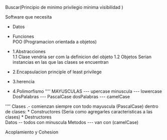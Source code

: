 Buscar(Principio de minimo privilegio minima visibilidad )

Software que necesita 
 * Datos 
 * Funciones  
POO (Programacion orientada a objetos)
*  1.Abstracciones                 
        1.1 Clase vendria ser com la definicion del objeto
        1.2 Objetos Serian instancias en las que las clases se encuentran

* 2.Encapsulacion
        principle of least privilege 
* 3.herencia
* 4.Polimorfismo
''''
    MAYUSCULAS --- upercase
    minuscula --- lowercase 
    DosPalabras --- PascalCase
    dosPalabras --- camelCase

''''
Clases .- comienzan siempre con todo mayuscula (PascalCase)
dentro de clases: 
        * Constructores (Seria como agregarles caracteristicas a las clases)
        * Destructores  
Datos -- todos con minuscula 
Metodos --- van con (camelCase)


Acoplamiento y Cohesion

 